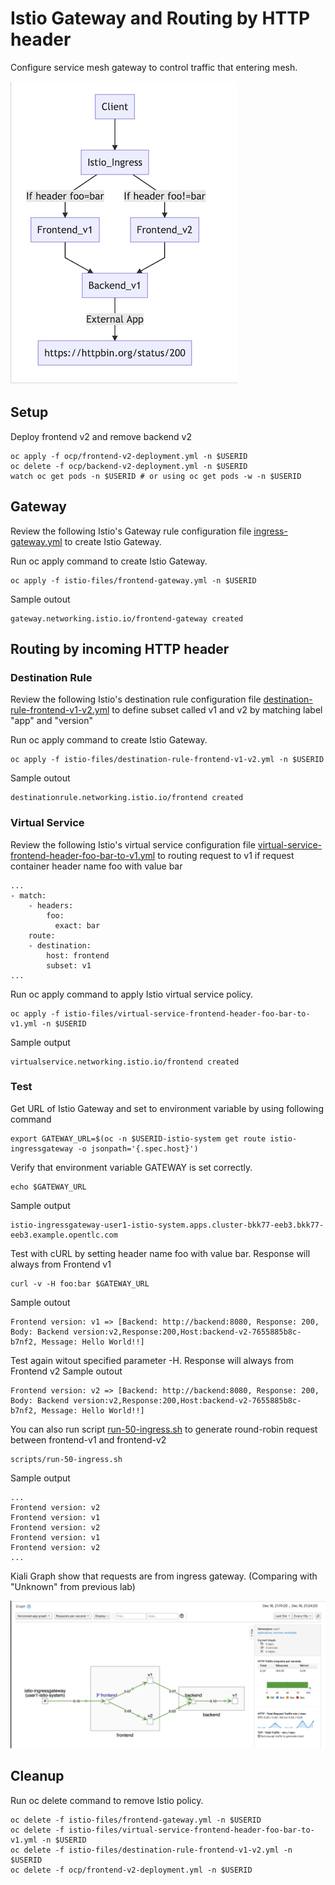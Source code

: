 # Istio Gateway and Routing by HTTP header

Configure service mesh gateway to control traffic that entering mesh.

![Microservice with Ingress Diagram](../images/microservices-with-ingress.png)
## Setup
Deploy frontend v2 and remove backend v2

```
oc apply -f ocp/frontend-v2-deployment.yml -n $USERID
oc delete -f ocp/backend-v2-deployment.yml -n $USERID
watch oc get pods -n $USERID # or using oc get pods -w -n $USERID
```

## Gateway
Review the following Istio's Gateway rule configuration file [ingress-gateway.yml](../istio-files/ingress-gateway.yml)  to create Istio Gateway.

Run oc apply command to create Istio Gateway.

```
oc apply -f istio-files/frontend-gateway.yml -n $USERID
```

Sample outout

```
gateway.networking.istio.io/frontend-gateway created
```

<!-- **Remark: You can also using [Kiali Console to create Gateway](#create-gateway-using-kiali-console)** -->



## Routing by incoming HTTP header
### Destination Rule
Review the following Istio's destination rule configuration file [destination-rule-frontend-v1-v2.yml](../istio-files/destination-rule-frontend-v1-v2.yml)  to define subset called v1 and v2 by matching label "app" and "version"


Run oc apply command to create Istio Gateway.
```
oc apply -f istio-files/destination-rule-frontend-v1-v2.yml -n $USERID
```

Sample outout
```
destinationrule.networking.istio.io/frontend created
```

### Virtual Service
Review the following Istio's  virtual service configuration file [virtual-service-frontend-header-foo-bar-to-v1.yml](../istio-files/virtual-service-frontend-header-foo-bar-to-v1.yml) to routing request to v1 if request container header name foo with value bar

```
...
- match:
    - headers:
        foo:
          exact: bar
    route:
    - destination:
        host: frontend
        subset: v1
...
```

Run oc apply command to apply Istio virtual service policy.
```
oc apply -f istio-files/virtual-service-frontend-header-foo-bar-to-v1.yml -n $USERID
```

Sample output
```
virtualservice.networking.istio.io/frontend created
```
<!-- ## Create Gateway using Kiali Console
Login to the Kiali web console. Select "Services" on the left menu. Then select frontend service

* On the main screen of backend service. Click Action menu on the top right and select "Create Matching Routing"
![](../images/service-frontend-create-matching.png)

* Input Header name foo to exact match with value bar and then add rule
![](../images/service-frontend-set-match.png)

* Verify that header matching rule is added.
![](../images/service-frontend-set-match-added.png)

* Add Gateway by enable Advanced Option then select Add Gateway  -->

### Test
Get URL of Istio Gateway and set to environment variable by using following command
```
export GATEWAY_URL=$(oc -n $USERID-istio-system get route istio-ingressgateway -o jsonpath='{.spec.host}')

```
Verify that environment variable GATEWAY is set correctly.
```
echo $GATEWAY_URL
```
Sample output
```
istio-ingressgateway-user1-istio-system.apps.cluster-bkk77-eeb3.bkk77-eeb3.example.opentlc.com
```

Test with cURL by setting header name foo with value bar. Response will always from Frontend v1
```
curl -v -H foo:bar $GATEWAY_URL
```
Sample outout
```
Frontend version: v1 => [Backend: http://backend:8080, Response: 200, Body: Backend version:v2,Response:200,Host:backend-v2-7655885b8c-b7nf2, Message: Hello World!!]
```
Test again witout specified parameter -H. Response will always from Frontend v2
Sample outout
```
Frontend version: v2 => [Backend: http://backend:8080, Response: 200, Body: Backend version:v2,Response:200,Host:backend-v2-7655885b8c-b7nf2, Message: Hello World!!]
```

You can also run script [run-50-ingress.sh](../scripts/run-50-ingress.sh) to generate round-robin request between frontend-v1 and frontend-v2

```
scripts/run-50-ingress.sh
```

Sample output

```
...
Frontend version: v2
Frontend version: v1
Frontend version: v2
Frontend version: v1
Frontend version: v2
...
```
Kiali Graph show that requests are from ingress gateway. (Comparing with "Unknown" from previous lab)

![](../images/kiali-graph-ingress.png)

## Cleanup
Run oc delete command to remove Istio policy.

```
oc delete -f istio-files/frontend-gateway.yml -n $USERID
oc delete -f istio-files/virtual-service-frontend-header-foo-bar-to-v1.yml -n $USERID
oc delete -f istio-files/destination-rule-frontend-v1-v2.yml -n $USERID
oc delete -f ocp/frontend-v2-deployment.yml -n $USERID

```